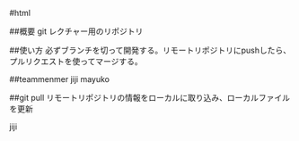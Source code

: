 #html

##概要
git レクチャー用のリポジトリ

##使い方
必ずブランチを切って開発する。リモートリポジトリにpushしたら、プルリクエストを使ってマージする。

##teammenmer
jiji
mayuko

##git pull
リモートリポジトリの情報をローカルに取り込み、ローカルファイルを更新

jiji
